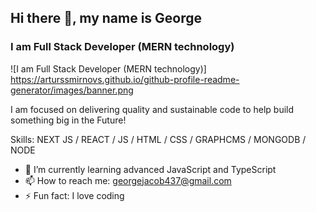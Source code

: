 ## Hi there 👋, my name is George
### I am Full Stack Developer (MERN technology)
![I am Full Stack Developer (MERN technology)]
https://arturssmirnovs.github.io/github-profile-readme-generator/images/banner.png

I am focused on delivering quality and sustainable code to help build something big in the Future!

Skills: NEXT JS / REACT / JS / HTML / CSS / GRAPHCMS / MONGODB / NODE

- 🌱 I’m currently learning advanced JavaScript and TypeScript 
- 📫 How to reach me: georgejacob437@gmail.com 
- ⚡ Fun fact: I love coding 
